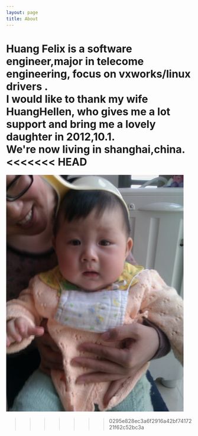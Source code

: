 ```yaml
---
layout: page
title: About
---
```

  Huang Felix is a software engineer,major in telecome engineering, focus on vxworks/linux drivers .  
  I would like to thank my wife HuangHellen, who gives me a lot support and bring me a lovely daughter in 2012,10.1.  
  We're now living in shanghai,china.
<<<<<<< HEAD
=======
  ![family.jpg](/assert/family.jpg) 
>>>>>>> 0295e828ec3a6f2916a42bf7417221f62c52bc3a
